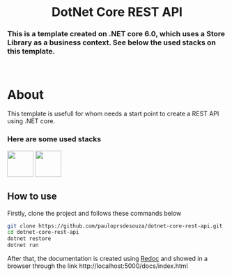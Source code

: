 <h1 align="center">
DotNet Core REST API
</h1>

### This is a template created on .NET core 6.0, which uses a Store Library as a business context. See below the used stacks on this template.    

&nbsp;


# About

This template is usefull for whom needs a start point to create a REST API using .NET core. 

### Here are some used stacks
<img src="https://cdn.jsdelivr.net/gh/devicons/devicon/icons/dotnetcore/dotnetcore-original.svg" width="60"/>
<img src="https://user-images.githubusercontent.com/5241700/144725685-da043fc4-eb19-4413-ac5c-4ab0a3fa2ee2.png" width="60"/>



## How to use

Firstly, clone the project and follows these commands below

``` bash
git clone https://github.com/pauloprsdesouza/dotnet-core-rest-api.git
cd dotnet-core-rest-api
dotnet restore
dotnet run
```

After that, the documentation is created using [Redoc](https://redoc.ly/) and showed in a browser through the link http://localhost:5000/docs/index.html

